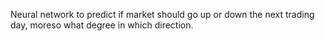 Neural network to predict if market should go up or down the next trading day, moreso what degree in which direction.
